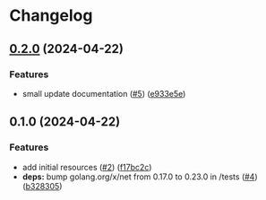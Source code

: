 # Changelog

## [0.2.0](https://github.com/CloudNationHQ/terraform-azure-vgw/compare/v0.1.0...v0.2.0) (2024-04-22)


### Features

* small update documentation ([#5](https://github.com/CloudNationHQ/terraform-azure-vgw/issues/5)) ([e933e5e](https://github.com/CloudNationHQ/terraform-azure-vgw/commit/e933e5ef4d815c342f19b5cd7419fad4265118f9))

## 0.1.0 (2024-04-22)


### Features

* add initial resources ([#2](https://github.com/CloudNationHQ/terraform-azure-vgw/issues/2)) ([f17bc2c](https://github.com/CloudNationHQ/terraform-azure-vgw/commit/f17bc2c144e914381660eff8ff323cea8dc6d890))
* **deps:** bump golang.org/x/net from 0.17.0 to 0.23.0 in /tests ([#4](https://github.com/CloudNationHQ/terraform-azure-vgw/issues/4)) ([b328305](https://github.com/CloudNationHQ/terraform-azure-vgw/commit/b328305ea0e8669ba54e6154ddaeb48d10f15924))
